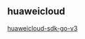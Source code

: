 ## huaweicloud

[huaweicloud-sdk-go-v3](!https://github.com/huaweicloud/huaweicloud-sdk-go-v3/blob/master/README_CN.md)

